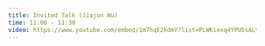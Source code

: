 ```yaml
---
title: Invited Talk (Jiajun Wu)
time: 11:00 - 11:30
video: https://www.youtube.com/embed/1m7hqE2kdmY?list=PLWKiexq4YPUbsALtVLt9na38Bbx8-cdDo
---
```

